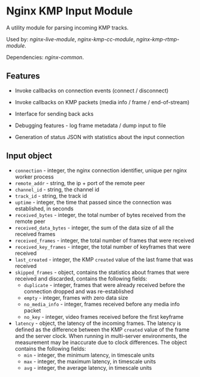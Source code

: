 # Nginx KMP Input Module

A utility module for parsing incoming KMP tracks.

Used by: *nginx-live-module*, *nginx-kmp-cc-module*, *nginx-kmp-rtmp-module*.

Dependencies: *nginx-common*.


## Features

- Invoke callbacks on connection events (connect / disconnect)

- Invoke callbacks on KMP packets (media info / frame / end-of-stream)

- Interface for sending back acks

- Debugging features - log frame metadata / dump input to file

- Generation of status JSON with statistics about the input connection


## Input object

- `connection` - integer, the nginx connection identifier, unique per nginx worker process
- `remote_addr` - string, the ip + port of the remote peer
- `channel_id` - string, the channel id
- `track_id` - string, the track id
- `uptime` - integer, the time that passed since the connection was established, in seconds
- `received_bytes` - integer, the total number of bytes received from the remote peer
- `received_data_bytes` - integer, the sum of the data size of all the received frames
- `received_frames` - integer, the total number of frames that were received
- `received_key_frames` - integer, the total number of keyframes that were received
- `last_created` - integer, the KMP `created` value of the last frame that was received
- `skipped_frames` - object, contains the statistics about frames that were received and discarded, contains the following fields:
    - `duplicate` - integer, frames that were already received before the connection dropped and was re-established
    - `empty` - integer, frames with zero data size
    - `no_media_info` - integer, frames received before any media info packet
    - `no_key` - integer, video frames received before the first keyframe
- `latency` - object, the latency of the incoming frames.
    The latency is defined as the difference between the KMP `created` value of the frame and the server clock.
    When running in multi-server environments, the measurement may be inaccurate due to clock differences.
    The object contains the following fields:
    - `min` - integer, the minimum latency, in timescale units
    - `max` - integer, the maximum latency, in timescale units
    - `avg` - integer, the average latency, in timescale units
